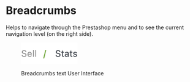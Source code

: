 # Breadcrumbs

Helps to navigate through the Prestashop menu and to see the current navigation level (on the right side).

<figure><img src="../../../../.gitbook/assets/image (3) (1) (1).png" alt=""><figcaption><p>Breadcrumbs text User Interface</p></figcaption></figure>
